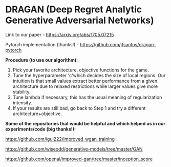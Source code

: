 # DRAGAN (Deep Regret Analytic Generative Adversarial Networks)

Link to our paper - https://arxiv.org/abs/1705.07215

Pytorch implementation (thanks!) - https://github.com/jfsantos/dragan-pytorch

**Procedure (to use our algorithm):**
1. Pick your favorite architecture, objective functions for the game.
2. Tune the hyperparameter 'c'which decides the size of local regions. Our intuition is that small values extract better performance from a given architecture due to relaxed restrictions while larger values give more stability.
3. Tune lambda if necessary, this has the usual meaning of regularization intensity.
4. If your results are still bad, go back to Step 1 and try a different architecture+objective.

**Some of the repositories that would be helpful and which helped us in our experiments/code (big thanks!):**

https://github.com/igul222/improved_wgan_training

https://github.com/wiseodd/generative-models/tree/master/GAN

https://github.com/openai/improved-gan/tree/master/inception_score
